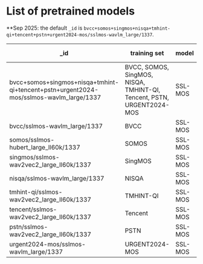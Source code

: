 # List of pretrained models

**Sep 2025: the default `_id` is `bvcc+somos+singmos+nisqa+tmhint-qi+tencent+pstn+urgent2024-mos/sslmos-wavlm_large/1337`.

| _id                                                                                    | training set                                                          | model   | SSL model         |
| -------------------------------------------------------------------------------------- | --------------------------------------------------------------------- | ------- | ----------------- |
| bvcc+somos+singmos+nisqa+tmhint-qi+tencent+pstn+urgent2024-mos/sslmos-wavlm_large/1337 | BVCC, SOMOS, SingMOS, NISQA, TMHINT-QI, Tencent, PSTN, URGENT2024-MOS | SSL-MOS | WavLM large       |
| bvcc/sslmos-wavlm_large/1337                                                           | BVCC                                                                  | SSL-MOS | WavLM large       |
| somos/sslmos-hubert_large_ll60k/1337                                                   | SOMOS                                                                 | SSL-MOS | HuBERT large      |
| singmos/sslmos-wav2vec2_large_ll60k/1337                                               | SingMOS                                                               | SSL-MOS | wav2vec 2.0 large |
| nisqa/sslmos-wavlm_large/1337                                                          | NISQA                                                                 | SSL-MOS | WavLM large       |
| tmhint-qi/sslmos-wav2vec2_large_ll60k/1337                                             | TMHINT-QI                                                             | SSL-MOS | wav2vec 2.0 large |
| tencent/sslmos-wav2vec2_large_ll60k/1337                                               | Tencent                                                               | SSL-MOS | wav2vec 2.0 large |
| pstn/sslmos-wav2vec2_large_ll60k/1337                                                  | PSTN                                                                  | SSL-MOS | wav2vec 2.0 large |
| urgent2024-mos/sslmos-wavlm_large/1337                                                 | URGENT2024-MOS                                                        | SSL-MOS | WavLM large       |